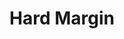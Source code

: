 ---
title: "Hard Margin"

categories: ['']

tags: ['Hard', 'Margin']

arabic: ['الهامش الصلب']

publishers: ['معجم مصطلحات التعلم الآلي والتعلم العميق وعلم البيانات']

types: "word"

slug: ""
---